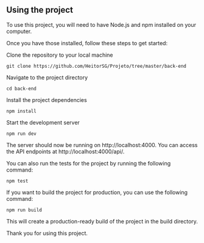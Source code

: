 ## Using the project

To use this project, you will need to have Node.js and npm installed on your computer.

Once you have those installed, follow these steps to get started:

Clone the repository to your local machine

```
git clone https://github.com/HeitorSG/Projeto/tree/master/back-end
```

Navigate to the project directory

```
cd back-end
```

Install the project dependencies

```
npm install
```

Start the development server

```
npm run dev
```

The server should now be running on http://localhost:4000. You can access the API endpoints at http://localhost:4000/api/.

You can also run the tests for the project by running the following command:

```
npm test
```

If you want to build the project for production, you can use the following command:

```
npm run build
```

This will create a production-ready build of the project in the build directory.

Thank you for using this project.
